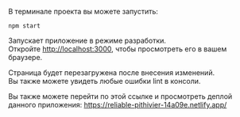 
В терминале проекта вы можете запустить:

`npm start`

Запускает приложение в режиме разработки.\
Откройте [http://localhost:3000](http://localhost:3000), чтобы просмотреть его в вашем браузере.

Страница будет перезагружена после внесения изменений.\
Вы также можете увидеть любые ошибки lint в консоли.

Вы также можете перейти по этой ссылке и просмотреть деплой данного приложения:
https://reliable-pithivier-14a09e.netlify.app/
